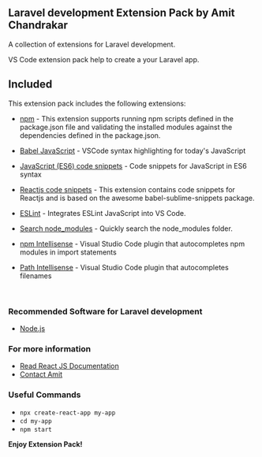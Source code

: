 ## Laravel development Extension Pack by Amit Chandrakar

A collection of extensions for Laravel development.

VS Code extension pack help to create a your Laravel app.

## Included

This extension pack includes the following extensions:

* [npm](https://marketplace.visualstudio.com/items?itemName=eg2.vscode-npm-script) - This extension supports running npm scripts defined in the package.json file and validating the installed modules against the dependencies defined in the package.json.

* [Babel JavaScript](https://marketplace.visualstudio.com/items?itemName=mgmcdermott.vscode-language-babel) - VSCode syntax highlighting for today's JavaScript

* [JavaScript (ES6) code snippets](https://marketplace.visualstudio.com/items?itemName=xabikos.JavaScriptSnippets) - Code snippets for JavaScript in ES6 syntax

* [Reactjs code snippets](https://marketplace.visualstudio.com/items?itemName=xabikos.ReactSnippets) - This extension contains code snippets for Reactjs and is based on the awesome babel-sublime-snippets package.

* [ESLint](https://marketplace.visualstudio.com/items?itemName=dbaeumer.vscode-eslint) - Integrates ESLint JavaScript into VS Code.

* [Search node_modules](https://marketplace.visualstudio.com/items?itemName=jasonnutter.search-node-modules) - Quickly search the node_modules folder.

* [npm Intellisense](https://marketplace.visualstudio.com/items?itemName=christian-kohler.npm-intellisense) - Visual Studio Code plugin that autocompletes npm modules in import statements

* [Path Intellisense](https://marketplace.visualstudio.com/items?itemName=christian-kohler.path-intellisense) - Visual Studio Code plugin that autocompletes filenames


<br>

### Recommended Software for Laravel development

* [Node.js](https://nodejs.org/en/)

### For more information

* [Read React JS Documentation](https://reactjs.org/)
* [Contact Amit](https://amitchandrakar.com/)
### Useful Commands

* `npx create-react-app my-app` 
* `cd my-app`
* `npm start` 

**Enjoy Extension Pack!**
